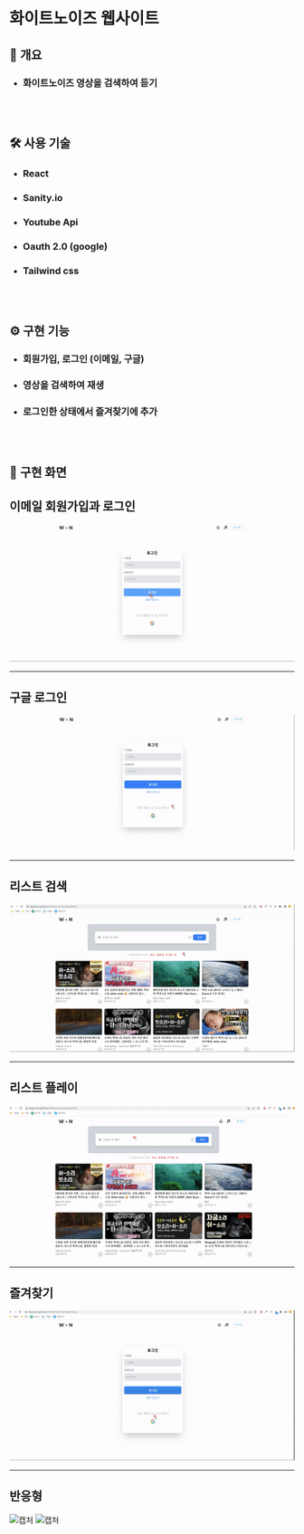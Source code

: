 # 화이트노이즈 웹사이트

<h2> 📃 개요 </h2>

- <h3>화이트노이즈 영상을 검색하여 듣기</h3>
  <br/><br/>

<h2> 🛠 사용 기술 </h2>

- <h3>React</h3>
- <h3>Sanity.io</h3>
- <h3>Youtube Api</h3>
- <h3>Oauth 2.0 (google)</h3>
- <h3>Tailwind css</h3>
  <br/><br/>

<h2> ⚙️ 구현 기능 </h2>

- <h3>회원가입, 로그인 (이메일, 구글)</h3>
- <h3>영상을 검색하여 재생</h3>
- <h3>로그인한 상태에서 즐겨찾기에 추가</h3>
  <br/><br/>

<h2> 🎥 구현 화면 </h2>

## 이메일 회원가입과 로그인

![캡처](/public/imgs/%EC%9D%B4%EB%A9%94%EC%9D%BC%20%EB%A1%9C%EA%B7%B8%EC%9D%B8_readme.gif)

---

## 구글 로그인

![캡처](/public/imgs/%EA%B5%AC%EA%B8%80%20%EB%A1%9C%EA%B7%B8%EC%9D%B8_readme.gif)

---

## 리스트 검색

![캡처](/public/imgs/%EB%A6%AC%EC%8A%A4%ED%8A%B8%20%EA%B2%80%EC%83%89_readme.gif)

---

## 리스트 플레이

![캡처](/public/imgs/%EB%A6%AC%EC%8A%A4%ED%8A%B8%20%ED%94%8C%EB%A0%88%EC%9D%B4_readme.gif)

---

## 즐겨찾기

![캡처](/public/imgs/%EC%A6%90%EA%B2%A8%EC%B0%BE%EA%B8%B0_readme.gif)

---

## 반응형

![캡처](/public/imgs/%EB%B0%98%EC%9D%91%ED%98%95%201_readme.gif)
![캡처](/public/imgs/%EB%B0%98%EC%9D%91%ED%98%95%202_readme.gif)
